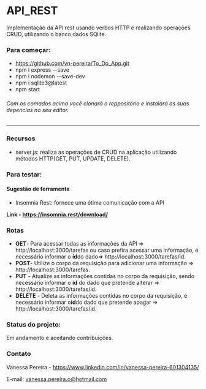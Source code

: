 # API_REST
Implementação da API rest usando verbos HTTP e realizando operações CRUD, utilizando o banco dados SQlite.

### Para começar:
- https://github.com/vn-pereira/To_Do_App.git
- npm i express --save
- npm i nodemon --save-dev
- npm i sqlite3@latest
- npm start

###### Com os comados acima você clonará o reppositório e instalará as suas depencias no seu editor.
------------

### Recursos
- server.js: realiza as operações de CRUD na aplicação utilizando métodos HTTP(GET, PUT, UPDATE, DELETE).

### Para testar:
####  Sugestão de ferramenta
- Insomnia Rest: fornece uma ótima comunicação com a API

**Link - https://insomnia.rest/download/**

### Rotas
- **GET**- Para acessar todas as informações da API => http://localhost:3000/tarefas ou caso prefira acessar uma informação, é necessário informar o **id**do dado=> http://localhost:3000/tarefas/id.
- **POST**- Utilize o corpo da requisição para adicionar uma informação => http://localhost:3000/tarefas.
- **PUT** - Atualize as informações contidas no corpo da requisição, sendo necessário informar o **id** do dado que pretende alterar =>  http://localhost:3000/tarefas/id.
- **DELETE** - Deleta as informações contidas no corpo da requisição, é necessário informar o**id**do dado que pretende apagar =>  http://localhost:3000/tarefas/id.

### Status do projeto:
Em andamento e aceitando contribuições.

### Contato
Vanessa Pereira - https://www.linkedin.com/in/vanessa-pereira-601304135/

E-mail: vanessa.pereira.o@hotmail.com